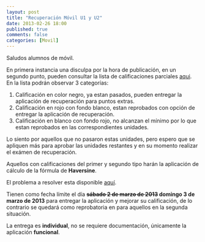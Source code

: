 ```yaml
---
layout: post
title: "Recuperación Móvil U1 y U2"
date: 2013-02-26 18:00
published: true
comments: false
categories: [Movil]
---
```

Saludos alumnos de móvil.

En primera instancia una disculpa por la hora de publicación, en un segundo punto, pueden consultar la lista de calificaciones parciales <a title="Movil Unidades 1 y 2" href="https://docs.google.com/spreadsheet/pub?key=0AlL0Gs47MupYdEYxeGgtempqUVVoZFd4dkRWU2N0dWc&amp;single=true&amp;gid=0&amp;output=html" target="_blank">aqui</a>. En la lista podrán observar 3 categorías:
<ol>
	<li>Calificación en color negro, ya estan pasados, pueden entregar la aplicación de recuperación para puntos extras.</li>
	<li>Calificación en rojo con fondo blanco, estan reprobados con opción de entregar la aplicación de recuperación.</li>
	<li>Calificación en blanco con fondo rojo, no alcanzan el mínimo por lo que estan reprobados en las correspondientes unidades.</li>
</ol>
Lo siento por aquellos que no pasaron estas unidades, pero espero que se apliquen más para aprobar las unidades restantes y en su momento realizar el exámen de recuperación.

Aquellos con calificaciones del primer y segundo tipo harán la aplicación de cálculo de la fórmula de <strong>Haversine</strong>.


<!--more-->


El problema a resolver esta disponible <a href="http://jaimedm.files.wordpress.com/2013/02/lab1_extra.pdf" target="_blank">aquí</a>.

Tienen como fecha límite el día <strong><strike>sábado 2 de marzo de 2013</strike> domingo 3 de marzo de 2013</strong> para entregar la aplicación y mejorar su calificación, de lo contrario se quedará como reprobatoria en para aquellos en la segunda situación.

La entrega es <strong>individual</strong>, no se requiere documentación, únicamente la aplicación <strong>funcional</strong>.
